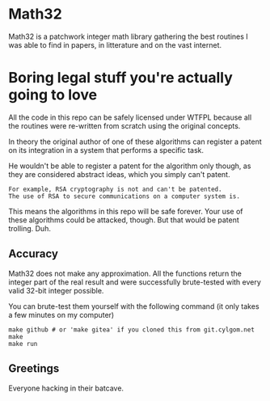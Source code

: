 # Math32
Math32 is a patchwork integer math library gathering the best routines
I was able to find in papers, in litterature and on the vast internet.

# Boring legal stuff you're actually going to love
All the code in this repo can be safely licensed under WTFPL because all
the routines were re-written from scratch using the original concepts.

In theory the original author of one of these algorithms can register
a patent on its integration in a system that performs a specific task.

He wouldn't be able to register a patent for the algorithm only though,
as they are considered abstract ideas, which you simply can't patent.

```
For example, RSA cryptography is not and can't be patented.
The use of RSA to secure communications on a computer system is.
```

This means the algorithms in this repo will be safe forever.
Your use of these algorithms could be attacked, though.
But that would be patent trolling. Duh.

## Accuracy
Math32 does not make any approximation. All the functions return the
integer part of the real result and were successfully brute-tested
with every valid 32-bit integer possible.

You can brute-test them yourself with the following command
(it only takes a few minutes on my computer)
```
make github # or 'make gitea' if you cloned this from git.cylgom.net
make
make run
```

## Greetings
Everyone hacking in their batcave.
